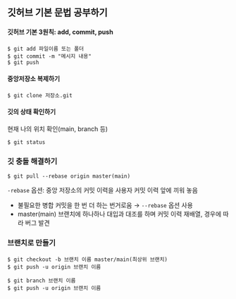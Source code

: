 ## 깃허브 기본 문법 공부하기
#### 깃허브 기본 3원칙: add, commit, push
```
$ git add 파일이름 또는 폴더
$ git commit -m "메시지 내용"
$ git push 
```

#### 중앙저장소 복제하기
```
$ git clone 저장소.git
```

#### 깃의 상태 확인하기
현재 나의 위치 확인(main, branch 등) 
```
$ git status
```

### 깃 충돌 해결하기

```
$ git pull --rebase origin master(main)
```
```-rebase``` 옵션: 중앙 저장소의 커밋 이력을 사용자 커밋 이력 앞에 끼워 놓음<br>
- 불필요한 병합 커밋을 한 번 더 하는 번거로움 → ```--rebase``` 옵션 사용
- master(main) 브랜치에 하나하나 대입과 대조를 하며 커밋 이력 재배열, 경우에 따라 버그 발견


### 브랜치로 만들기
```
$ git checkout -b 브랜치 이름 master/main(최상위 브랜치)
$ git push -u origin 브랜치 이름

```
```
$ git branch 브랜치 이름
$ git push -u origin 브랜치 이름
```
